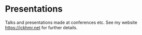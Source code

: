 # Presentations
Talks and presentations made at conferences etc.  See my website https://jckhmr.net for further details.
